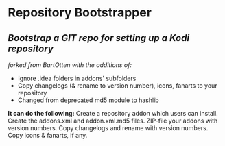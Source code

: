 # Repository Bootstrapper
## _Bootstrap a GIT repo for setting up a Kodi repository_

_forked from BartOtten with the additions of:_

- Ignore .idea folders in addons' subfolders
- Copy changelogs (& rename to version number), icons, fanarts to your repository
- Changed from deprecated md5 module to hashlib

**It can do the following:**
Create a repository addon which users can install.
Create the addons.xml and addon.xml.md5 files.
ZIP-file your addons with version numbers.
Copy changelogs and rename with version numbers.
Copy icons & fanarts, if any.
